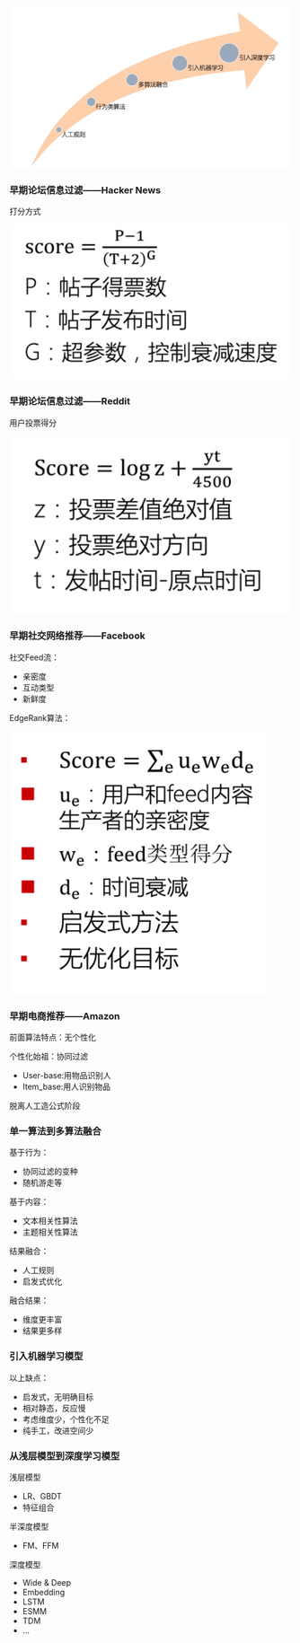 ![技术发展脉络](../img/技术发展脉络.png)



### 早期论坛信息过滤——Hacker News

打分方式

![QQ截图20200313145851](../img/QQ截图20200313145851.png)

### 早期论坛信息过滤——Reddit

用户投票得分

![reddit](../img/reddit.png)

### 早期社交网络推荐——Facebook

社交Feed流：

- 亲密度
- 互动类型
- 新鲜度

EdgeRank算法：

![EDGERANK](../img/EDGERANK.png)

### 早期电商推荐——Amazon

前面算法特点：无个性化

个性化始祖：协同过滤

- User-base:用物品识别人
- Item_base:用人识别物品

脱离人工造公式阶段



### 单一算法到多算法融合

基于行为：

- 协同过滤的变种
- 随机游走等

基于内容：

- 文本相关性算法
- 主题相关性算法

结果融合：

- 人工规则
- 启发式优化

融合结果：

- 维度更丰富
- 结果更多样



### 引入机器学习模型

以上缺点：

- 启发式，无明确目标
- 相对静态，反应慢
- 考虑维度少，个性化不足
- 纯手工，改进空间少



### 从浅层模型到深度学习模型

浅层模型

- LR、GBDT
- 特征组合

半深度模型

- FM、FFM

深度模型

- Wide & Deep
- Embedding
- LSTM
- ESMM
- TDM
- ...





